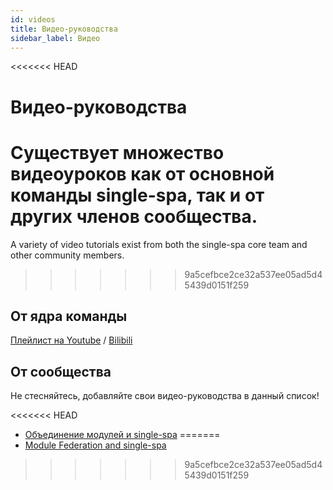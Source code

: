 ```yaml
---
id: videos
title: Видео-руководства
sidebar_label: Видео
---
```


<<<<<<< HEAD
# Видео-руководства

Существует множество видеоуроков как от основной команды single-spa, так и от других членов сообщества.
=======
A variety of video tutorials exist from both the single-spa core team and other community members.
>>>>>>> 9a5cefbce2ce32a537ee05ad5d45439d0151f259

## От ядра команды

[Плейлист на Youtube](https://www.youtube.com/playlist?list=PLLUD8RtHvsAOhtHnyGx57EYXoaNsxGrTU) / [Bilibili](https://space.bilibili.com/495254378)

## От сообщества

Не стесняйтесь, добавляйте свои видео-руководства в данный список!

<<<<<<< HEAD
- [Объединение модулей и single-spa](https://www.youtube.com/watch?v=wxnwPLLIJCY)
=======
- [Module Federation and single-spa](https://www.youtube.com/watch?v=wxnwPLLIJCY)
>>>>>>> 9a5cefbce2ce32a537ee05ad5d45439d0151f259
